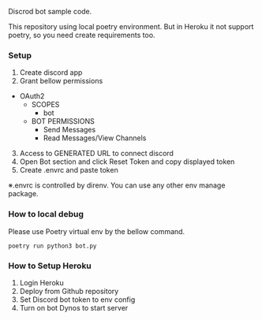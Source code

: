 Discrod bot sample code.

This repository using local poetry environment.
But in Heroku it not support poetry, so you need create requirements too.

### Setup

1. Create discord app
2. Grant bellow permissions

- OAuth2
  - SCOPES
    - bot
  - BOT PERMISSIONS
    - Send Messages
    - Read Messages/View Channels

3. Access to GENERATED URL to connect discord
4. Open Bot section and click Reset Token and copy displayed token
5. Create .envrc and paste token

※.envrc is controlled by direnv. You can use any other env manage package.

### How to local debug

Please use Poetry virtual env by the bellow command.

```
poetry run python3 bot.py
```

### How to Setup Heroku

1. Login Heroku
2. Deploy from Github repository
3. Set Discord bot token to env config
4. Turn on bot Dynos to start server
